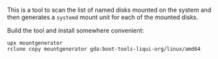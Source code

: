 This is  a tool to scan the list of named disks mounted on the system and
then generates a `systemd` mount unit for each of the mounted disks.

Build the tool and install somewhere convenient:

```
upx mountgenerator
rclone copy mountgenerator gda:boot-tools-liqui-org/linux/amd64
```
